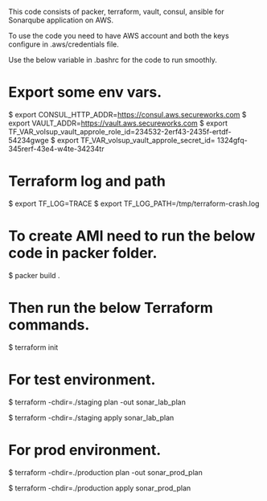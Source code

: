 This code consists of packer, terraform, vault, consul, ansible for Sonarqube application on AWS.

To use the code you need to have AWS account and both the keys configure in .aws/credentials file.

Use the below variable in .bashrc for the code to run smoothly.

# Export some env vars.
$ export CONSUL_HTTP_ADDR=https://consul.aws.secureworks.com
$ export VAULT_ADDR=https://vault.aws.secureworks.com
$ export TF_VAR_volsup_vault_approle_role_id=234532-2erf43-2435f-ertdf-54234gwge
$ export TF_VAR_volsup_vault_approle_secret_id= 1324gfq-345rerf-43e4-w4te-34234tr

# Terraform log and path
$ export TF_LOG=TRACE
$ export TF_LOG_PATH=/tmp/terraform-crash.log

# To create AMI need to run the below code in packer folder.
$ packer build .

# Then run the below Terraform commands.

$ terraform init

# For test environment.

$ terraform -chdir=./staging plan -out sonar_lab_plan

$ terraform -chdir=./staging apply sonar_lab_plan

# For prod environment.

$ terraform -chdir=./production plan -out sonar_prod_plan

$ terraform -chdir=./production apply sonar_prod_plan


